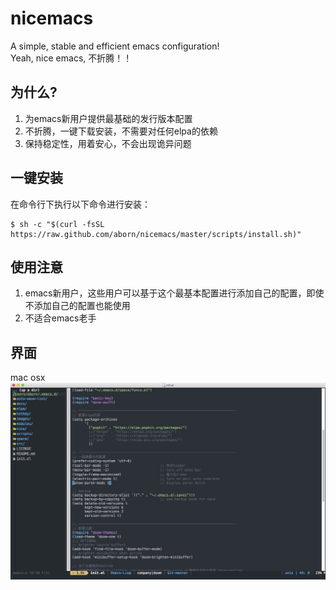# nicemacs
A simple, stable and efficient emacs configuration!  
Yeah, nice emacs, 不折腾！！

## 为什么?
1. 为emacs新用户提供最基础的发行版本配置
2. 不折腾，一键下载安装，不需要对任何elpa的依赖
3. 保持稳定性，用着安心，不会出现诡异问题

## 一键安装
在命令行下执行以下命令进行安装：

```shell
$ sh -c "$(curl -fsSL https://raw.github.com/aborn/nicemacs/master/scripts/install.sh)"
```

## 使用注意
1. emacs新用户，这些用户可以基于这个最基本配置进行添加自己的配置，即使不添加自己的配置也能使用
2. 不适合emacs老手

## 界面
mac osx
![](screenshots/mac.png "mac osx")

